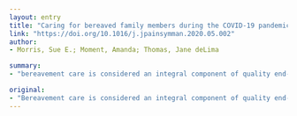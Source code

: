 ```yaml
---
layout: entry
title: "Caring for bereaved family members during the COVID-19 pandemic: before and after the death of a patient"
link: "https://doi.org/10.1016/j.jpainsymman.2020.05.002"
author:
- Morris, Sue E.; Moment, Amanda; Thomas, Jane deLima

summary:
- "bereavement care is considered an integral component of quality end-of-life care endorsed by the palliative care movement. The current COVID-19 pandemic has highlighted this gap and created a sense of urgency, from a public health perspective. In this article, we offer suggestions about how to incorporate palleative care tools and psychological strategies into bereaving care for families. We offer suggestions on how to integrate bereavenment care tools into the care for family members. This article draws on the Palliation care is an integral part of quality care. endorsed. the current COVID-19."

original:
- "Bereavement care is considered an integral component of quality end-of-life care endorsed by the palliative care movement. However, few hospitals and health care institutions offer universal bereavement care to all families of patients who die. The current COVID-19 pandemic has highlighted this gap and created a sense of urgency, from a public health perspective, for institutions to provide support to bereaved family members. In this article, drawing upon the palliative care and bereavement literature, we offer suggestions about how to incorporate palliative care tools and psychological strategies into bereavement care for families during this pandemic."
---
```


